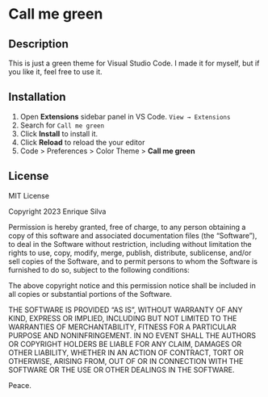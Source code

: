 # Call me green

## Description
This is just a green theme for Visual Studio Code. I made it for myself, but if you like it, feel free to use it.

## Installation

1. Open **Extensions** sidebar panel in VS Code. `View → Extensions`
2. Search for `Call me green`
3. Click **Install** to install it.
4. Click **Reload** to reload the your editor
5. Code > Preferences > Color Theme > **Call me green**

## License

MIT License

Copyright 2023 Enrique Silva

Permission is hereby granted, free of charge, to any person obtaining a copy of this software and associated documentation files (the “Software”), to deal in the Software without restriction, including without limitation the rights to use, copy, modify, merge, publish, distribute, sublicense, and/or sell copies of the Software, and to permit persons to whom the Software is furnished to do so, subject to the following conditions:

The above copyright notice and this permission notice shall be included in all copies or substantial portions of the Software.

THE SOFTWARE IS PROVIDED “AS IS”, WITHOUT WARRANTY OF ANY KIND, EXPRESS OR IMPLIED, INCLUDING BUT NOT LIMITED TO THE WARRANTIES OF MERCHANTABILITY, FITNESS FOR A PARTICULAR PURPOSE AND NONINFRINGEMENT. IN NO EVENT SHALL THE AUTHORS OR COPYRIGHT HOLDERS BE LIABLE FOR ANY CLAIM, DAMAGES OR OTHER LIABILITY, WHETHER IN AN ACTION OF CONTRACT, TORT OR OTHERWISE, ARISING FROM, OUT OF OR IN CONNECTION WITH THE SOFTWARE OR THE USE OR OTHER DEALINGS IN THE SOFTWARE.

Peace.